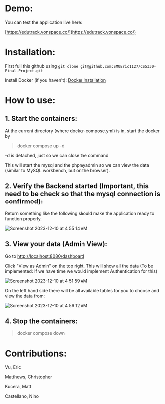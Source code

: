 # Demo:

You can test the application live here:

[https://edutrack.vonspace.co/](https://edutrack.vonspace.co/)

# Installation:

First full this github using `git clone git@github.com:SMUEric1127/CS5330-Final-Project.git`

Install Docker (if you haven't): [Docker Installation](https://docs.docker.com/engine/install/)

# How to use:

## 1. Start the containers:

At the current directory (where docker-compose.yml) is in, start the docker by

> docker compose up -d

-d is detached, just so we can close the command

This will start the mysql and the phpmyadmin so we can view the data (similar to MySQL workbench, but on the browser).

## 2. Verify the Backend started (Important, this need to be check so that the mysql connection is confirmed):

Return something like the following should make the application ready to function properly.

![Screenshot 2023-12-10 at 4 55 14 AM](https://github.com/SMUEric1127/CS5330-Final-Project/assets/85500156/804219ef-be4e-430c-852f-fe0781e6ecdb)

## 3. View your data (Admin View):

Go to [http://localhost:8080/dashboard](http://localhost:8080/dashboard)

Click "View as Admin" on the top right. This will show all the data (To be implemented: If we have time we would implement Authentication for this)

![Screenshot 2023-12-10 at 4 51 59 AM](https://github.com/SMUEric1127/CS5330-Final-Project/assets/85500156/1a9e7d23-7c26-4a99-b616-7fc3ef832e0b)

On the left hand side there will be all available tables for you to choose and view the data from:

![Screenshot 2023-12-10 at 4 56 12 AM](https://github.com/SMUEric1127/CS5330-Final-Project/assets/85500156/3f857c4c-1b4e-4dcb-8ece-21735c350656)

## 4. Stop the containers:

> docker compose down

# Contributions:

Vu, Eric

Matthews, Christopher

Kucera, Matt

Castellano, Nino

